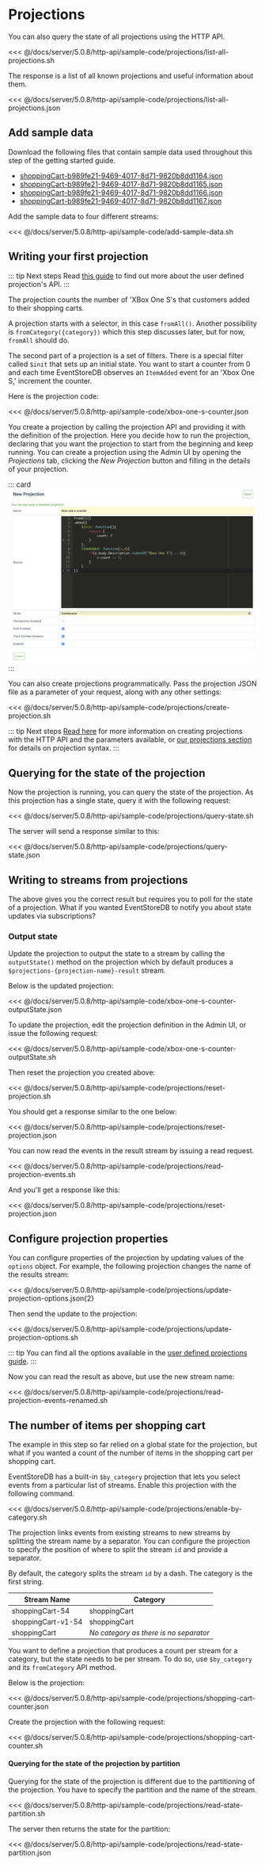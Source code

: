 # Projections

You can also query the state of all projections using the HTTP API.

<<< @/docs/server/5.0.8/http-api/sample-code/projections/list-all-projections.sh

The response is a list of all known projections and useful information about them.

<<< @/docs/server/5.0.8/http-api/sample-code/projections/list-all-projections.json

## Add sample data

Download the following files that contain sample data used throughout this step of the getting started guide.

- [shoppingCart-b989fe21-9469-4017-8d71-9820b8dd1164.json](/docs/server/v5/http-api/sample-code/data/shoppingCart-b989fe21-9469-4017-8d71-9820b8dd1164.json)
- [shoppingCart-b989fe21-9469-4017-8d71-9820b8dd1165.json](/docs/server/v5/http-api/sample-code/data/shoppingCart-b989fe21-9469-4017-8d71-9820b8dd1165.json)
- [shoppingCart-b989fe21-9469-4017-8d71-9820b8dd1166.json](/docs/server/v5/http-api/sample-code/data/shoppingCart-b989fe21-9469-4017-8d71-9820b8dd1166.json)
- [shoppingCart-b989fe21-9469-4017-8d71-9820b8dd1167.json](/docs/server/v5/http-api/sample-code/data/shoppingCart-b989fe21-9469-4017-8d71-9820b8dd1167.json)

Add the sample data to four different streams:

<<< @/docs/server/5.0.8/http-api/sample-code/add-sample-data.sh

## Writing your first projection

::: tip Next steps
Read [this guide](../projections/api.md) to find out more about the user defined projection's API.
:::

The projection counts the number of 'XBox One S's that customers added to their shopping carts.

A projection starts with a selector, in this case `fromAll()`. Another possibility is `fromCategory({category})` which this step discusses later, but for now, `fromAll` should do.

The second part of a projection is a set of filters. There is a special filter called `$init` that sets up an initial state. You want to start a counter from 0 and each time EventStoreDB observes an `ItemAdded` event for an 'Xbox One S,' increment the counter.

Here is the projection code:

<<< @/docs/server/5.0.8/http-api/sample-code/xbox-one-s-counter.json

You create a projection by calling the projection API and providing it with the definition of the projection. Here you decide how to run the projection, declaring that you want the projection to start from the beginning and keep running. You can create a projection using the Admin UI by opening the _Projections_ tab, clicking the _New Projection_ button and filling in the details of your projection.

::: card 
![Creating a projection with the EventStoreDB Admin UI](../images/getting-started-create-projection.png)
:::

You can also create projections programmatically. Pass the projection JSON file as a parameter of your request, along with any other settings:

<<< @/docs/server/5.0.8/http-api/sample-code/projections/create-projection.sh

::: tip Next steps
[Read here](api.md) for more information on creating projections with the HTTP API and the parameters available, or [our projections section](../projections/README.md) for details on projection syntax.
:::

## Querying for the state of the projection

Now the projection is running, you can query the state of the projection. As this projection has a single state, query it with the following request:

<<< @/docs/server/5.0.8/http-api/sample-code/projections/query-state.sh

The server will send a response similar to this:

<<< @/docs/server/5.0.8/http-api/sample-code/projections/query-state.json

## Writing to streams from projections

The above gives you the correct result but requires you to poll for the state of a projection. What if you wanted EventStoreDB to notify you about state updates via subscriptions?

### Output state

Update the projection to output the state to a stream by calling the `outputState()` method on the projection which by default produces a `$projections-{projection-name}-result` stream.

Below is the updated projection:

<<< @/docs/server/5.0.8/http-api/sample-code/xbox-one-s-counter-outputState.json

To update the projection, edit the projection definition in the Admin UI, or issue the following request:

<<< @/docs/server/5.0.8/http-api/sample-code/xbox-one-s-counter-outputState.sh

Then reset the projection you created above:

<<< @/docs/server/5.0.8/http-api/sample-code/projections/reset-projection.sh

You should get a response similar to the one below:

<<< @/docs/server/5.0.8/http-api/sample-code/projections/reset-projection.json

You can now read the events in the result stream by issuing a read request.

<<< @/docs/server/5.0.8/http-api/sample-code/projections/read-projection-events.sh

And you'll get a response like this:

<<< @/docs/server/5.0.8/http-api/sample-code/projections/reset-projection.json

## Configure projection properties

You can configure properties of the projection by updating values of the `options` object. For example, the following projection changes the name of the results stream:

<<< @/docs/server/5.0.8/http-api/sample-code/projections/update-projection-options.json{2}

Then send the update to the projection:

<<< @/docs/server/5.0.8/http-api/sample-code/projections/update-projection-options.sh

::: tip
You can find all the options available in the [user defined projections guide](/docs/server/5.0/projections/user-defined-projections.md).
:::

Now you can read the result as above, but use the new stream name:

<<< @/docs/server/5.0.8/http-api/sample-code/projections/read-projection-events-renamed.sh

## The number of items per shopping cart

The example in this step so far relied on a global state for the projection, but what if you wanted a count of the number of items in the shopping cart per shopping cart.

EventStoreDB has a built-in `$by_category` projection that lets you select events from a particular list of streams. Enable this projection with the following command.

<<< @/docs/server/5.0.8/http-api/sample-code/projections/enable-by-category.sh

The projection links events from existing streams to new streams by splitting the stream name by a separator. You can configure the projection to specify the position of where to split the stream `id` and provide a separator.

By default, the category splits the stream `id` by a dash. The category is the first string.

| Stream Name        | Category                               |
| ------------------ | -------------------------------------- |
| shoppingCart-54    | shoppingCart                           |
| shoppingCart-v1-54 | shoppingCart                           |
| shoppingCart       | _No category as there is no separator_ |

You want to define a projection that produces a count per stream for a category, but the state needs to be per stream. To do so, use `$by_category` and its `fromCategory` API method.

Below is the projection:

<<< @/docs/server/5.0.8/http-api/sample-code/projections/shopping-cart-counter.json

Create the projection with the following request:

<<< @/docs/server/5.0.8/http-api/sample-code/projections/shopping-cart-counter.sh

#### Querying for the state of the projection by partition

Querying for the state of the projection is different due to the partitioning of the projection. You have to specify the partition and the name of the stream.

<<< @/docs/server/5.0.8/http-api/sample-code/projections/read-state-partition.sh

The server then returns the state for the partition:

<<< @/docs/server/5.0.8/http-api/sample-code/projections/read-state-partition.json
